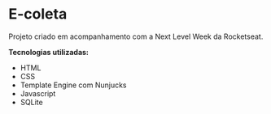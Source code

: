 # E-coleta
Projeto criado em acompanhamento com a Next Level Week da Rocketseat.

**Tecnologias utilizadas:**

- HTML
- CSS
- Template Engine com Nunjucks
- Javascript
- SQLite
